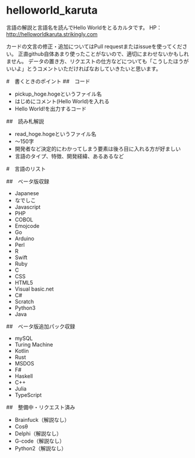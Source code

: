 # helloworld_karuta

言語の解説と言語名を読んでHello Worldをとるカルタです。
HP：http://helloworldkaruta.strikingly.com

カードの文言の修正・追加についてはPull requestまたはissueを使ってください。
正直github自体あまり使ったことがないので、適切にまわせないかもしれません。
データの置き方、リクエストの仕方などについても「こうしたほうがいいよ」とうコメントいただければなおしていきたいと思います。

#　書くときのポイント
##　コード
- pickup_hoge.hogeというファイル名
- はじめにコメント(Hello World)を入れる
- Hello World!を出力するコード

##　読み札解説
- read_hoge.hogeというファイル名
- 〜150字
- 開発者など決定的にわかってしまう要素は後ろ目に入れる方が好ましい
- 言語のタイプ、特徴、開発経緯、あるあるなど

#　言語のリスト

##　ベータ版収録
- Japanese
- なでしこ
- Javascript
- PHP
- COBOL
- Emojcode
- Go
- Arduino
- Perl
- R
- Swift
- Ruby
- C
- CSS
- HTML5
- Visual basic.net
- C#
- Scratch
- Python3
- Java

##　ベータ版追加パック収録
- mySQL
- Turing Machine
- Kotlin
- Rust
- MSDOS
- F#
- Haskell
- C++
- Julia
- TypeScript

##　整備中・リクエスト済み

- Brainfuck（解説なし）
- Cosθ
- Delphi（解説なし）
- G-code（解説なし）
- Python2（解説なし）
